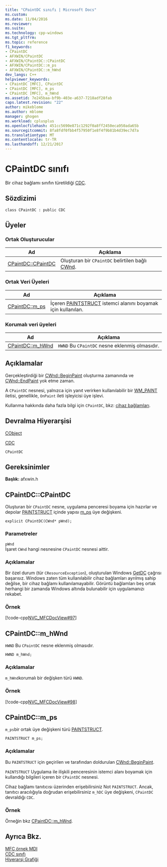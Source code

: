 ```yaml
---
title: "CPaintDC sınıfı | Microsoft Docs"
ms.custom: 
ms.date: 11/04/2016
ms.reviewer: 
ms.suite: 
ms.technology: cpp-windows
ms.tgt_pltfrm: 
ms.topic: reference
f1_keywords:
- CPaintDC
- AFXWIN/CPaintDC
- AFXWIN/CPaintDC::CPaintDC
- AFXWIN/CPaintDC::m_ps
- AFXWIN/CPaintDC::m_hWnd
dev_langs: C++
helpviewer_keywords:
- CPaintDC [MFC], CPaintDC
- CPaintDC [MFC], m_ps
- CPaintDC [MFC], m_hWnd
ms.assetid: 7e245baa-bf9b-403e-a637-7218adf28fab
caps.latest.revision: "22"
author: mikeblome
ms.author: mblome
manager: ghogen
ms.workload: cplusplus
ms.openlocfilehash: 451cc5690e871c1292f0a8ff2450eca950ada65b
ms.sourcegitcommit: 8fa8fdf0fbb4f57950f1e8f4f9b81b4d39ec7d7a
ms.translationtype: MT
ms.contentlocale: tr-TR
ms.lasthandoff: 12/21/2017
---
```

# <a name="cpaintdc-class"></a>CPaintDC sınıfı
Bir cihaz bağlamı sınıfın türetildiği [CDC](../../mfc/reference/cdc-class.md).  
  
## <a name="syntax"></a>Sözdizimi  
  
```  
class CPaintDC : public CDC  
```  
  
## <a name="members"></a>Üyeler  
  
### <a name="public-constructors"></a>Ortak Oluşturucular  
  
|Ad|Açıklama|  
|----------|-----------------|  
|[CPaintDC::CPaintDC](#cpaintdc)|Oluşturan bir `CPaintDC` belirtilen bağlı [CWnd](../../mfc/reference/cwnd-class.md).|  
  
### <a name="public-data-members"></a>Ortak Veri Üyeleri  
  
|Ad|Açıklama|  
|----------|-----------------|  
|[CPaintDC::m_ps](#m_ps)|İçeren [PAINTSTRUCT](../../mfc/reference/paintstruct-structure.md) istemci alanını boyamak için kullanılan.|  
  
### <a name="protected-data-members"></a>Korumalı veri üyeleri  
  
|Ad|Açıklama|  
|----------|-----------------|  
|[CPaintDC::m_hWnd](#m_hwnd)|`HWND` Bu `CPaintDC` nesne eklenmiş olmasıdır.|  
  
## <a name="remarks"></a>Açıklamalar  
 Gerçekleştirdiği bir [CWnd::BeginPaint](../../mfc/reference/cwnd-class.md#beginpaint) oluşturma zamanında ve [CWnd::EndPaint](../../mfc/reference/cwnd-class.md#endpaint) yok etme zaman.  
  
 A `CPaintDC` nesnesi, yalnızca için yanıt verirken kullanılabilir bir [WM_PAINT](http://msdn.microsoft.com/library/windows/desktop/dd145213) iletisi, genellikle, `OnPaint` ileti işleyicisi üye işlevi.  
  
 Kullanma hakkında daha fazla bilgi için `CPaintDC`, bkz: [cihaz bağlamları](../../mfc/device-contexts.md).  
  
## <a name="inheritance-hierarchy"></a>Devralma Hiyerarşisi  
 [CObject](../../mfc/reference/cobject-class.md)  
  
 [CDC](../../mfc/reference/cdc-class.md)  
  
 `CPaintDC`  
  
## <a name="requirements"></a>Gereksinimler  
 **Başlık:** afxwin.h  
  
##  <a name="cpaintdc"></a>CPaintDC::CPaintDC  
 Oluşturan bir `CPaintDC` nesne, uygulama penceresi boyama için hazırlar ve depolar [PAINTSTRUCT](../../mfc/reference/paintstruct-structure.md) içinde yapısı [m_ps](#m_ps) üye değişkeni.  
  
```  
explicit CPaintDC(CWnd* pWnd);
```  
  
### <a name="parameters"></a>Parametreler  
 `pWnd`  
 İşaret `CWnd` hangi nesnesine `CPaintDC` nesnesi aittir.  
  
### <a name="remarks"></a>Açıklamalar  
 Bir özel durum (tür `CResourceException`), oluşturulan Windows [GetDC](http://msdn.microsoft.com/library/windows/desktop/dd144871) çağrısı başarısız. Windows zaten tüm kullanılabilir cihaz bağlamları ayrılmış sahip değilse, bir cihaz bağlamı kullanılamayabilir. Görüntü bağlamları beş ortak herhangi bir zamanda Windows altında bulunabilir için uygulamanızı rekabet.  
  
### <a name="example"></a>Örnek  
 [!code-cpp[NVC_MFCDocView#97](../../mfc/codesnippet/cpp/cpaintdc-class_1.cpp)]  
  
##  <a name="m_hwnd"></a>CPaintDC::m_hWnd  
 `HWND` Bu `CPaintDC` nesne eklenmiş olmasıdır.  
  
```  
HWND m_hWnd;  
```  
  
### <a name="remarks"></a>Açıklamalar  
 `m_hWnd`korumalı bir değişken türü `HWND`.  
  
### <a name="example"></a>Örnek  
 [!code-cpp[NVC_MFCDocView#98](../../mfc/codesnippet/cpp/cpaintdc-class_2.cpp)]  
  
##  <a name="m_ps"></a>CPaintDC::m_ps  
 `m_ps`bir ortak üye değişkeni türü [PAINTSTRUCT](../../mfc/reference/paintstruct-structure.md).  
  
```  
PAINTSTRUCT m_ps;  
```  
  
### <a name="remarks"></a>Açıklamalar  
 Bu `PAINTSTRUCT` için geçirilen ve tarafından doldurulan [CWnd::BeginPaint](../../mfc/reference/cwnd-class.md#beginpaint).  
  
 `PAINTSTRUCT` Uygulama ile ilişkili penceresinin istemci alanı boyamak için kullandığı bilgileri içeren bir `CPaintDC` nesnesi.  
  
 Cihaz bağlamı tanıtıcısı üzerinden erişebilirsiniz Not `PAINTSTRUCT`. Ancak, tanıtıcı aracılığıyla doğrudan erişebilirsiniz `m_hDC` üye değişkeni, `CPaintDC` devraldığı `CDC`.  
  
### <a name="example"></a>Örnek  
  Örneğin bkz [CPaintDC::m_hWnd](#m_hwnd).  
  
## <a name="see-also"></a>Ayrıca Bkz.  
 [MFC örnek MDI](../../visual-cpp-samples.md)   
 [CDC sınıfı](../../mfc/reference/cdc-class.md)   
 [Hiyerarşi Grafiği](../../mfc/hierarchy-chart.md)



